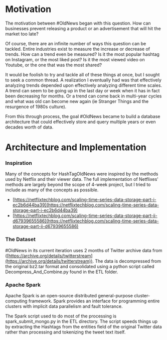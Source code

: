 # Motivation

The motivation between #OldNews began with this question.  How can businesses prevent releasing a product or an advertisement that will hit the market too late? 

Of course, there are an infinite number of ways this question can be tackled. Entire industries exist to measure the increase or decrease of trends. How can a trend even be measured? Is it the most popular hashtag on Instagram, or the most liked post?  Is it the most viewed video on Youtube, or the one that was the most shared?

It would be foolish to try and tackle all of these things at once, but I sought to seek a common thread.  A realization I eventually had was that effectively analyzing trends depended upon effectively analyzing different time scales.  A trend can seem to be going up in the last day or week when it has in fact been decreasing for months.  Or a trend can come back in multi-year cycles and what was old can become new again (ie Stranger Things and the resurgence of 1980s culture). 

From this through process, the goal #OldNews became to build a database architecture that could effectively store and query multiple years or even decades worth of data.  

# Architecture and Implementation

### Inspiration

Many of the concepts for HashTagOldNews were inspired by the methods used by Netflix and their viewer data.  The full implementation of Netflixes' methods are largely beyond the scope of  4-week project, but I tried to include as many of the concepts as possible. 

- [https://netflixtechblog.com/scaling-time-series-data-storage-part-i-ec2b6d44ba39](https://netflixtechblog.com/scaling-time-series-data-storage-part-i-ec2b6d44ba39)
- [https://netflixtechblog.com/scaling-time-series-data-storage-part-ii-d67939655586](https://netflixtechblog.com/scaling-time-series-data-storage-part-ii-d67939655586)

### The Dataset

#OldNews in its current iteration uses 2 months of Twitter archive data from ([https://archive.org/details/twitterstream](https://archive.org/details/twitterstream)). The data is decompressed from the original bz2.tar format and consolidated using a python script called Decompress_And_Combine.py found in the ETL folder. 

### Apache Spark

Apache Spark is an open-source distributed general-purpose cluster-computing framework. Spark provides an interface for programming entire clusters with implicit data parallelism and fault tolerance.

The Spark script used to do most of the processing is spark_submit_mongo.py in the ETL directory. The script speeds things up by extracting the Hashtags from the entities field of the original Twitter data rather than processing and tokenizing the tweet text itself.